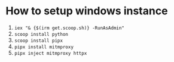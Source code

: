 # How to setup windows instance

1. `iex "& {$(irm get.scoop.sh)} -RunAsAdmin"`
1. `scoop install python`
1. `scoop install pipx`
1. `pipx install mitmproxy`
1. `pipx inject mitmproxy httpx`
